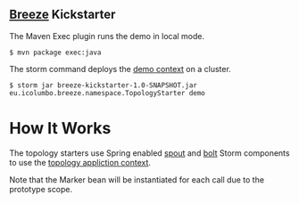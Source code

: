 [Breeze](https://github.com/internet-research-network/breeze) Kickstarter
-------------------------------------------------------------------------

The Maven Exec plugin runs the demo in local mode.

```shell
$ mvn package exec:java
```

The storm command deploys the [demo context](https://github.com/internet-research-network/breeze-kickstarter/blob/master/src/main/resources/applicationContext.xml) on a cluster.

```shell
$ storm jar breeze-kickstarter-1.0-SNAPSHOT.jar eu.icolumbo.breeze.namespace.TopologyStarter demo
```


How It Works
============

The topology starters use Spring enabled [spout](https://github.com/internet-research-network/breeze/blob/master/src/main/java/eu/icolumbo/breeze/SpringSpout.java) and [bolt](https://github.com/internet-research-network/breeze/blob/master/src/main/java/eu/icolumbo/breeze/SpringBolt.java) Storm components to use the [topology appliction context](https://github.com/internet-research-network/breeze-kickstarter/blob/master/src/main/resources/demo-context.xml).

Note that the Marker bean will be instantiated for each call due to the prototype scope.
